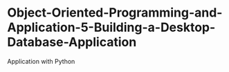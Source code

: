 # Object-Oriented-Programming-and-Application-5-Building-a-Desktop-Database-Application
Application with Python

